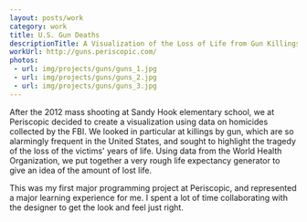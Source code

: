 ```yaml
---
layout: posts/work
category: work
title: U.S. Gun Deaths
descriptionTitle: A Visualization of the Loss of Life from Gun Killings in the U.S.
workUrl: http://guns.periscopic.com/
photos:
 - url: img/projects/guns/guns_1.jpg
 - url: img/projects/guns/guns_2.jpg
 - url: img/projects/guns/guns_3.jpg
---
```


After the 2012 mass shooting at Sandy Hook elementary school, we at Periscopic decided to create 
a visualization using data on homicides collected by the FBI. We looked in particular at 
killings by gun, which are so alarmingly frequent in the United States, and sought to highlight 
the tragedy of the loss of the victims' years of life. Using data from the World Health Organization, 
we put together a very rough life expectancy generator to give an idea of the amount of lost life.

This was my first major programming project at Periscopic, and represented a 
major learning experience for me. I spent a lot of time collaborating with the 
designer to get the look and feel just right.